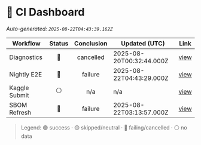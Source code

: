 # 🚦 CI Dashboard

_Auto-generated: `2025-08-22T04:43:39.162Z`_

| Workflow | Status | Conclusion | Updated (UTC) | Link |
|---|:---:|:---:|---|---|
| Diagnostics | 🔴 | cancelled | 2025-08-20T00:32:44.000Z | [view](https://github.com/bartytime4life/ArielSensorArray/actions/runs/17085098246) |
| Nightly E2E | 🔴 | failure | 2025-08-22T04:43:29.000Z | [view](https://github.com/bartytime4life/ArielSensorArray/actions/runs/17146290193) |
| Kaggle Submit | ⚪ | n/a | n/a | [view]( ) |
| SBOM Refresh | 🔴 | failure | 2025-08-22T03:13:57.000Z | [view](https://github.com/bartytime4life/ArielSensorArray/actions/runs/17145026904) |

> Legend: 🟢 success · 🟡 skipped/neutral · 🔴 failing/cancelled · ⚪ no data